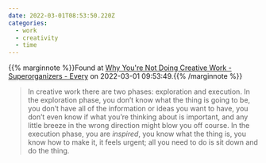 ```yaml
---
date: 2022-03-01T08:53:50.220Z
categories:
  - work
  - creativity
  - time
---
```

{{% marginnote %}}Found at [Why You're Not Doing Creative Work - Superorganizers - Every](https://every.to/superorganizers/why-you-re-not-doing-creative-work) on 2022-03-01 09:53:49.{{% /marginnote %}}

> In creative work there are two phases: exploration and execution. In the exploration phase, you don’t know what the thing is going to be, you don’t have all of the information or ideas you want to have, you don’t even know if what you’re thinking about is important, and any little breeze in the wrong direction might blow you off course. In the execution phase, you are _inspired_, you know what the thing is, you know how to make it, it feels urgent; all you need to do is sit down and do the thing.

